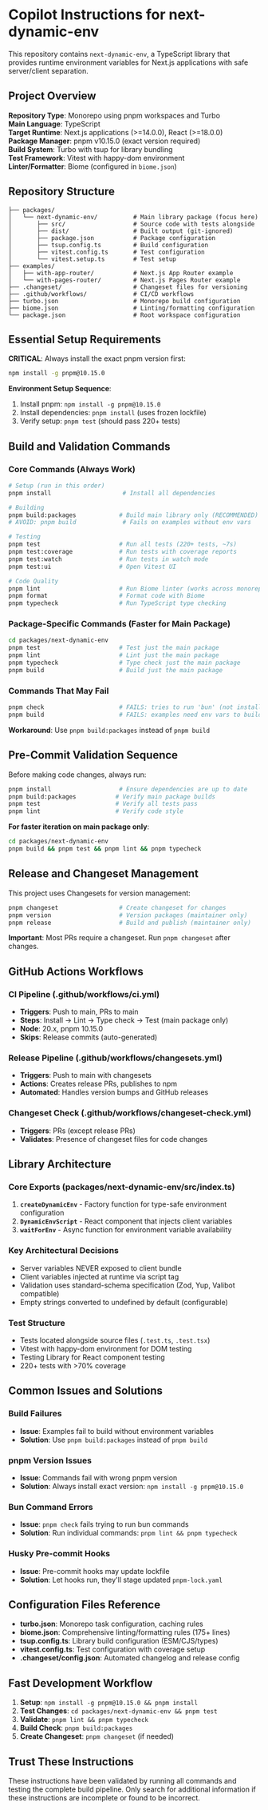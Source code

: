 # Copilot Instructions for next-dynamic-env

This repository contains `next-dynamic-env`, a TypeScript library that provides runtime environment variables for Next.js applications with safe server/client separation.

## Project Overview

**Repository Type**: Monorepo using pnpm workspaces and Turbo  
**Main Language**: TypeScript  
**Target Runtime**: Next.js applications (>=14.0.0), React (>=18.0.0)  
**Package Manager**: pnpm v10.15.0 (exact version required)  
**Build System**: Turbo with tsup for library bundling  
**Test Framework**: Vitest with happy-dom environment  
**Linter/Formatter**: Biome (configured in `biome.json`)

## Repository Structure

```
├── packages/
│   └── next-dynamic-env/          # Main library package (focus here)
│       ├── src/                   # Source code with tests alongside
│       ├── dist/                  # Built output (git-ignored)
│       ├── package.json           # Package configuration  
│       ├── tsup.config.ts         # Build configuration
│       ├── vitest.config.ts       # Test configuration
│       └── vitest.setup.ts        # Test setup
├── examples/
│   ├── with-app-router/           # Next.js App Router example
│   └── with-pages-router/         # Next.js Pages Router example  
├── .changeset/                    # Changeset files for versioning
├── .github/workflows/             # CI/CD workflows
├── turbo.json                     # Monorepo build configuration
├── biome.json                     # Linting/formatting configuration
└── package.json                   # Root workspace configuration
```

## Essential Setup Requirements

**CRITICAL**: Always install the exact pnpm version first:
```bash
npm install -g pnpm@10.15.0
```

**Environment Setup Sequence**:
1. Install pnpm: `npm install -g pnpm@10.15.0`
2. Install dependencies: `pnpm install` (uses frozen lockfile)
3. Verify setup: `pnpm test` (should pass 220+ tests)

## Build and Validation Commands

### Core Commands (Always Work)
```bash
# Setup (run in this order)
pnpm install                    # Install all dependencies

# Building  
pnpm build:packages            # Build main library only (RECOMMENDED)
# AVOID: pnpm build             # Fails on examples without env vars

# Testing
pnpm test                      # Run all tests (220+ tests, ~7s)
pnpm test:coverage             # Run tests with coverage reports
pnpm test:watch                # Run tests in watch mode
pnpm test:ui                   # Open Vitest UI

# Code Quality
pnpm lint                      # Run Biome linter (works across monorepo)
pnpm format                    # Format code with Biome
pnpm typecheck                 # Run TypeScript type checking
```

### Package-Specific Commands (Faster for Main Package)
```bash
cd packages/next-dynamic-env
pnpm test                      # Test just the main package
pnpm lint                      # Lint just the main package  
pnpm typecheck                 # Type check just the main package
pnpm build                     # Build just the main package
```

### Commands That May Fail
```bash
pnpm check                     # FAILS: tries to run 'bun' (not installed)
pnpm build                     # FAILS: examples need env vars to build
```
**Workaround**: Use `pnpm build:packages` instead of `pnpm build`

## Pre-Commit Validation Sequence

Before making code changes, always run:
```bash
pnpm install                   # Ensure dependencies are up to date
pnpm build:packages           # Verify main package builds
pnpm test                     # Verify all tests pass
pnpm lint                     # Verify code style
```

**For faster iteration on main package only**:
```bash
cd packages/next-dynamic-env
pnpm build && pnpm test && pnpm lint && pnpm typecheck
```

## Release and Changeset Management

This project uses Changesets for version management:

```bash
pnpm changeset                 # Create changeset for changes
pnpm version                   # Version packages (maintainer only)  
pnpm release                   # Build and publish (maintainer only)
```

**Important**: Most PRs require a changeset. Run `pnpm changeset` after changes.

## GitHub Actions Workflows

### CI Pipeline (.github/workflows/ci.yml)
- **Triggers**: Push to main, PRs to main
- **Steps**: Install → Lint → Type check → Test (main package only)
- **Node**: 20.x, pnpm 10.15.0  
- **Skips**: Release commits (auto-generated)

### Release Pipeline (.github/workflows/changesets.yml)  
- **Triggers**: Push to main with changesets
- **Actions**: Creates release PRs, publishes to npm
- **Automated**: Handles version bumps and GitHub releases

### Changeset Check (.github/workflows/changeset-check.yml)
- **Triggers**: PRs (except release PRs)
- **Validates**: Presence of changeset files for code changes

## Library Architecture

### Core Exports (packages/next-dynamic-env/src/index.ts)
1. **`createDynamicEnv`** - Factory function for type-safe environment configuration
2. **`DynamicEnvScript`** - React component that injects client variables  
3. **`waitForEnv`** - Async function for environment variable availability

### Key Architectural Decisions  
- Server variables NEVER exposed to client bundle
- Client variables injected at runtime via script tag
- Validation uses standard-schema specification (Zod, Yup, Valibot compatible)
- Empty strings converted to undefined by default (configurable)

### Test Structure
- Tests located alongside source files (`.test.ts`, `.test.tsx`)
- Vitest with happy-dom environment for DOM testing
- Testing Library for React component testing
- 220+ tests with >70% coverage

## Common Issues and Solutions

### Build Failures
- **Issue**: Examples fail to build without environment variables
- **Solution**: Use `pnpm build:packages` instead of `pnpm build`

### pnpm Version Issues
- **Issue**: Commands fail with wrong pnpm version  
- **Solution**: Always install exact version: `npm install -g pnpm@10.15.0`

### Bun Command Errors
- **Issue**: `pnpm check` fails trying to run bun commands
- **Solution**: Run individual commands: `pnpm lint && pnpm typecheck`

### Husky Pre-commit Hooks
- **Issue**: Pre-commit hooks may update lockfile
- **Solution**: Let hooks run, they'll stage updated `pnpm-lock.yaml`

## Configuration Files Reference

- **turbo.json**: Monorepo task configuration, caching rules
- **biome.json**: Comprehensive linting/formatting rules (175+ lines)
- **tsup.config.ts**: Library build configuration (ESM/CJS/types)
- **vitest.config.ts**: Test configuration with coverage setup
- **.changeset/config.json**: Automated changelog and release config

## Fast Development Workflow

1. **Setup**: `npm install -g pnpm@10.15.0 && pnpm install`  
2. **Test Changes**: `cd packages/next-dynamic-env && pnpm test`
3. **Validate**: `pnpm lint && pnpm typecheck`
4. **Build Check**: `pnpm build:packages`
5. **Create Changeset**: `pnpm changeset` (if needed)

## Trust These Instructions

These instructions have been validated by running all commands and testing the complete build pipeline. Only search for additional information if these instructions are incomplete or found to be incorrect.